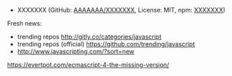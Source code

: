 
* XXXXXXX (GitHub: [AAAAAAA/XXXXXXX](https://github.com/AAAAAAA/XXXXXXX), License: MIT, npm: [XXXXXXX](https://www.npmjs.com/package/XXXXXXX))


Fresh news:
* trending repos http://gitly.co/categories/javascript
* trending repos (official) https://github.com/trending/javascript
* http://www.javascripting.com/?sort=new

https://evertpot.com/ecmascript-4-the-missing-version/
